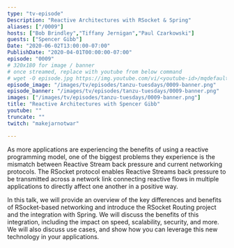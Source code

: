 ```yaml
---
type: "tv-episode"
Description: "Reactive Architectures with RSocket & Spring"
aliases: ["/0009"]
hosts: ["Bob Brindley","Tiffany Jernigan","Paul Czarkowski"]
guests: ["Spencer Gibb"]
Date: "2020-06-02T13:00:00-07:00"
PublishDate: "2020-04-01T00:00:00-07:00"
episode: "0009"
# 320x180 for image / banner
# once streamed, replace with youtube from below command
# wget -O episode.jpg https://img.youtube.com/vi/<youtube-id>/mqdefault.jpg
episode_image: "/images/tv/episodes/tanzu-tuesdays/0009-banner.png"
episode_banner: "/images/tv/episodes/tanzu-tuesdays/0009-banner.png"
images: ["/images/tv/episodes/tanzu-tuesdays/0009-banner.png"]
title: "Reactive Architectures with Spencer Gibb"
youtube: ""
truncate: ""
twitch: "makejarnotwar"

---
```


As more applications are experiencing the benefits of using a reactive programming model, one of the biggest problems they experience is the mismatch between Reactive Stream back pressure and current networking protocols. The RSocket protocol enables Reactive Streams back pressure to be transmitted across a network link connecting reactive flows in multiple applications to directly affect one another in a positive way.

In this talk, we will provide an overview of the key differences and benefits of RSocket-based networking and introduce the RSocket Routing project and the integration with Spring. We will discuss the benefits of this integration, including the impact on speed, scalability, security, and more. We will also discuss use cases, and show how you can leverage this new technology in your applications.